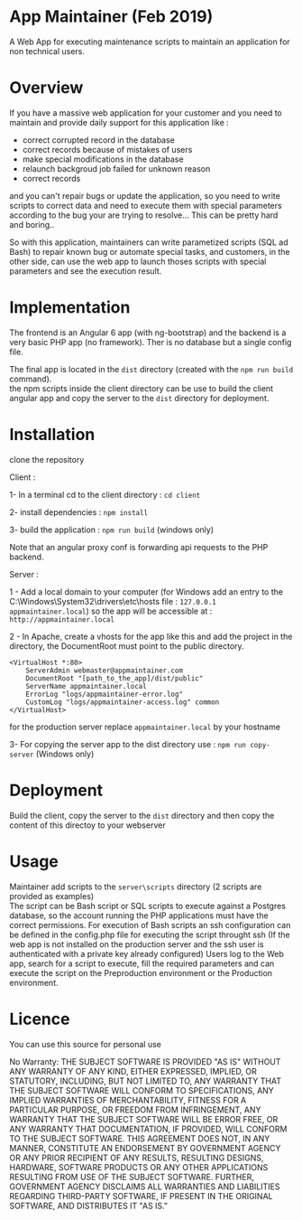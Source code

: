 # App Maintainer (Feb 2019)

A Web App for executing maintenance scripts to maintain an application for non technical users.  

# Overview 

If you have a massive web application for your customer and you need to maintain and provide daily support for this application like  :  

- correct corrupted record in the database
- correct records because of mistakes of users 
- make special modifications in the database
- relaunch backgroud job failed for unknown reason
- correct records 

and you can't repair bugs or update the application, so you need to write scripts to correct data and need to execute them with special parameters according to the bug your are trying to resolve... This can be pretty hard and boring..

So with this application, maintainers can write parametized scripts (SQL ad Bash) to repair known bug or automate special tasks, and customers, in the other side, can use the web app to launch thoses scripts with special parameters and see the execution result.

# Implementation

The frontend is an Angular 6 app (with ng-bootstrap) and the backend is a very basic PHP app (no framework). Ther is no database but a single config file.

The final app is located in the `dist` directory (created with the `npm run build` command).  
the npm scripts inside the client directory can be use to build the client angular app and copy the server to the `dist` directory for deployment.

# Installation

clone the repository

Client :  

1- In a terminal cd to the client directory : `cd client`

2- install dependencies : `npm install`  

3- build the application : `npm run build` (windows only)

Note that an angular proxy conf is forwarding api requests to the PHP backend.

Server :

1 - Add a local domain to your computer (for Windows add an entry to the C:\Windows\System32\drivers\etc\hosts file : `127.0.0.1 appmaintainer.local`)  so the app will be accessible at : `http://appmaintainer.local`

2 - In Apache, create a vhosts for the app like this and add the project in the directory, the DocumentRoot must point to the public directory.

```
<VirtualHost *:80>
    ServerAdmin webmaster@appmaintainer.com
    DocumentRoot "[path_to_the_app]/dist/public"
    ServerName appmaintainer.local
    ErrorLog "logs/appmaintainer-error.log"
    CustomLog "logs/appmaintainer-access.log" common
</VirtualHost>
```

for the production server replace `appmaintainer.local` by your hostname

3- For copying the server app to the dist directory use : `npm run copy-server` (Windows only)

# Deployment

Build the client, copy the server to the `dist` directory and then copy the content of this directoy to your webserver

# Usage

Maintainer add scripts to the `server\scripts` directory (2 scripts are provided as examples)  
The script can be Bash script or SQL scripts to execute against a Postgres database, so the account running the PHP applications must have the correct permissions. For execution of Bash scripts an ssh configuration can be defined in the config.php file for executing the script throught ssh (If the web app is not installed on the production server and the ssh user is authenticated with a private key already configured) 
Users log to the Web app, search for a script to execute, fill the required parameters and can execute the script on the Preproduction environment or the Production environment.

# Licence

You can use this source for personal use

No Warranty: THE SUBJECT SOFTWARE IS PROVIDED "AS IS" WITHOUT ANY WARRANTY OF
ANY KIND, EITHER EXPRESSED, IMPLIED, OR STATUTORY, INCLUDING, BUT NOT LIMITED
TO, ANY WARRANTY THAT THE SUBJECT SOFTWARE WILL CONFORM TO SPECIFICATIONS,
ANY IMPLIED WARRANTIES OF MERCHANTABILITY, FITNESS FOR A PARTICULAR PURPOSE,
OR FREEDOM FROM INFRINGEMENT, ANY WARRANTY THAT THE SUBJECT SOFTWARE WILL BE
ERROR FREE, OR ANY WARRANTY THAT DOCUMENTATION, IF PROVIDED, WILL CONFORM TO
THE SUBJECT SOFTWARE. THIS AGREEMENT DOES NOT, IN ANY MANNER, CONSTITUTE AN
ENDORSEMENT BY GOVERNMENT AGENCY OR ANY PRIOR RECIPIENT OF ANY RESULTS,
RESULTING DESIGNS, HARDWARE, SOFTWARE PRODUCTS OR ANY OTHER APPLICATIONS
RESULTING FROM USE OF THE SUBJECT SOFTWARE.  FURTHER, GOVERNMENT AGENCY
DISCLAIMS ALL WARRANTIES AND LIABILITIES REGARDING THIRD-PARTY SOFTWARE,
IF PRESENT IN THE ORIGINAL SOFTWARE, AND DISTRIBUTES IT "AS IS."
